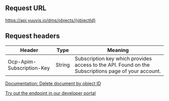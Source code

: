 ## Request URL

https://api.yuuvis.io/dms/objects/{objectId}

## Request headers

| Header                    | Type   | Meaning                                                                                             |
|---------------------------|--------|-----------------------------------------------------------------------------------------------------|
| Ocp-Apim-Subscription-Key | String | Subscription key which provides access to the API. Found on the Subscriptions page of your account. |
                    

[Documentation: Delete document by object ID](https://github.com/yuuvis/Documentation/wiki/Delete-documents#deleting-a-document)

[Try out the endpoint in our developer portal](https://ateamk8s.azurewebsites.net/Apis/Endpoints/yadb-api)
